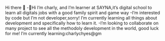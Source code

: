 Hi there 👋
-👋Hi I’m charly, and I’m learner at SAYNA,it’s digital school to learn all digitals jobs with a good family spirit and game way
-I’m interested by code but I’m not developer,sorry!
I’m currently learning all things about development and specifically how to learn it.
-I’m looking to collaborate on many project to see all the methodoly development in the world, good luck for me!
I’m currently learning:charlychyes@gm
